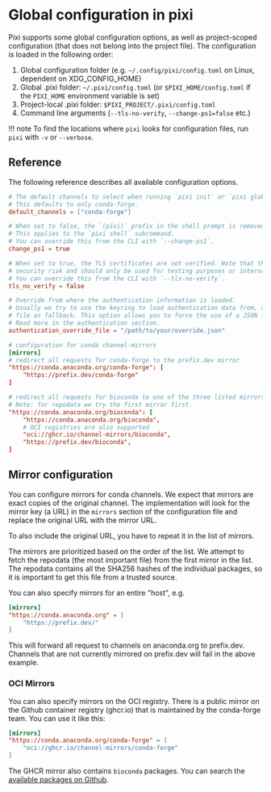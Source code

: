 # Global configuration in pixi

Pixi supports some global configuration options, as well as project-scoped
configuration (that does not belong into the project file). The configuration is
loaded in the following order:

1. Global configuration folder (e.g. `~/.config/pixi/config.toml` on Linux,
   dependent on XDG_CONFIG_HOME)
2. Global .pixi folder: `~/.pixi/config.toml` (or `$PIXI_HOME/config.toml` if
   the `PIXI_HOME` environment variable is set)
3. Project-local .pixi folder: `$PIXI_PROJECT/.pixi/config.toml`
4. Command line arguments (`--tls-no-verify`, `--change-ps1=false` etc.)

!!! note To find the locations where `pixi` looks for configuration files, run
    `pixi` with `-v` or `--verbose`.

## Reference

The following reference describes all available configuration options.

```toml
# The default channels to select when running `pixi init` or `pixi global install`.
# This defaults to only conda-forge.
default_channels = ["conda-forge"]

# When set to false, the `(pixi)` prefix in the shell prompt is removed.
# This applies to the `pixi shell` subcommand.
# You can override this from the CLI with `--change-ps1`.
change_ps1 = true

# When set to true, the TLS certificates are not verified. Note that this is a
# security risk and should only be used for testing purposes or internal networks.
# You can override this from the CLI with `--tls-no-verify`.
tls_no_verify = false

# Override from where the authentication information is loaded.
# Usually we try to use the keyring to load authentication data from, and only use a JSON
# file as fallback. This option allows you to force the use of a JSON file.
# Read more in the authentication section.
authentication_override_file = "/path/to/your/override.json"

# configuration for conda channel-mirrors
[mirrors]
# redirect all requests for conda-forge to the prefix.dev mirror
"https://conda.anaconda.org/conda-forge": [
    "https://prefix.dev/conda-forge"
]

# redirect all requests for bioconda to one of the three listed mirrors
# Note: for repodata we try the first mirror first.
"https://conda.anaconda.org/bioconda": [
    "https://conda.anaconda.org/bioconda",
    # OCI registries are also supported
    "oci://ghcr.io/channel-mirrors/bioconda",
    "https://prefix.dev/bioconda",
]
```

## Mirror configuration

You can configure mirrors for conda channels. We expect that mirrors are exact
copies of the original channel. The implementation will look for the mirror key
(a URL) in the `mirrors` section of the configuration file and replace the
original URL with the mirror URL.

To also include the original URL, you have to repeat it in the list of mirrors.

The mirrors are prioritized based on the order of the list. We attempt to fetch
the repodata (the most important file) from the first mirror in the list. The
repodata contains all the SHA256 hashes of the individual packages, so it is
important to get this file from a trusted source.

You can also specify mirrors for an entire "host", e.g.

```toml
[mirrors]
"https://conda.anaconda.org" = [
    "https://prefix.dev/"
]
```

This will forward all request to channels on anaconda.org to prefix.dev.
Channels that are not currently mirrored on prefix.dev will fail in the above example.

### OCI Mirrors

You can also specify mirrors on the OCI registry. There is a public mirror on
the Github container registry (ghcr.io) that is maintained by the conda-forge
team. You can use it like this:

```toml
[mirrors]
"https://conda.anaconda.org/conda-forge" = [
    "oci://ghcr.io/channel-mirrors/conda-forge"
]
```

The GHCR mirror also contains `bioconda` packages. You can search the [available
packages on Github](https://github.com/orgs/channel-mirrors/packages).
